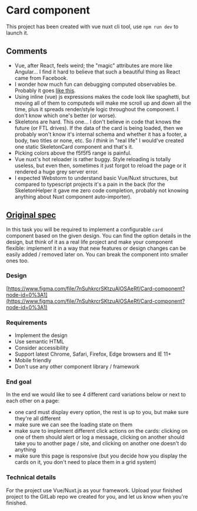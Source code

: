 # Card component

This project has been created with vue nuxt cli tool,
use `npm run dev` to launch it.

## Comments

- Vue, after React, feels weird; the "magic" attributes are more like Angular... I find it hard to believe
  that such a beautiful thing as React came from Facebook.
- I wonder how much fun can debugging computed observables be.
  Probably it goes [like this](https://media.giphy.com/media/xUNd9YJwF6ifDUnqNi/giphy.gif).
- Using inline (vue) js expressions makes the code look like spaghetti, but moving all of them
  to computeds will make me scroll up and down all the time, plus it spreads render/style
  logic throughout the component. I don't know which one's better (or worse).
- Skeletons are hard. This one... I don't believe in code that knows the future (or FTL drives).
  If the data of the card is being loaded, then we probably won't know it's internal schema
  and whether it has a footer, a body, two titles or none, etc. So _I think_
  in "real life" I would've created one static SkeletonCard component and that's it.
- Picking colors above the f5f5f5 range is painful.
- Vue nuxt's hot reloader is rather buggy. Style reloading is totally useless, but even then,
  sometimes it just forgot to reload the page or it rendered a huge grey server error.
- I expected Webstorm to understand basic Vue/Nuxt structures, but compared to typescript projects
  it's a pain in the back (for the SkeletonHelper it gave me zero code completion, probably
  not knowing anything about Nuxt component auto-importer).

## [Original spec](https://www.notion.so/Card-component-206dfb9d6ba34e56b98853f4e0387701)

In this task you will be required to implement a configurable `card` component based on the given design.
You can find the option details in the design, but think of it as a real life project and make your component flexible:
implement it in a way that new features or design changes can be easily added / removed later on.
You can break the component into smaller ones too.

### Design

[https://www.figma.com/file/7nSuhkrcrSKtzuAlOSAeRf/Card-component?node-id=0%3A1](https://www.figma.com/file/7nSuhkrcrSKtzuAlOSAeRf/Card-component?node-id=0%3A1)

### Requirements

- Implement the design
- Use semantic HTML
- Consider accessibility
- Support latest Chrome, Safari, Firefox, Edge browsers and IE 11+
- Mobile friendly
- Don't use any other component library / framework

### End goal

In the end we would like to see 4 different card variations below or next to each other on a page:

- one card must display every option, the rest is up to you, but make sure they're all different
- make sure we can see the loading state on them
- make sure to implement different click actions on the cards: clicking on one of them should alert or log a message, clicking on another should take you to another page / site, and clicking on another one doesn't do anything
- make sure this page is responsive (but you decide how you display the cards on it, you don't need to place them in a grid system)

### Technical details

For the project use Vue/Nuxt.js as your framework. Upload your finished project to the GitLab repo we created for you, and let us know when you're finished.
